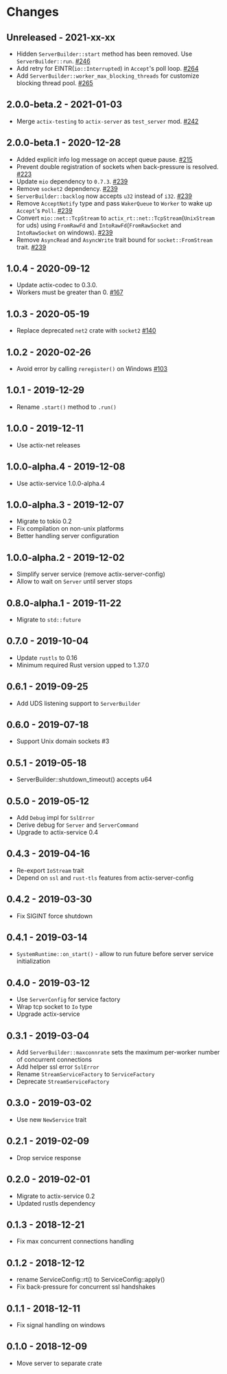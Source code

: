 # Changes

## Unreleased - 2021-xx-xx
* Hidden `ServerBuilder::start` method has been removed. Use `ServerBuilder::run`. [#246]
* Add retry for EINTR(`io::Interrupted`) in `Accept`'s poll loop. [#264]
* Add `ServerBuilder::worker_max_blocking_threads` for customize blocking thread pool. [#265]

[#246]: https://github.com/actix/actix-net/pull/246
[#264]: https://github.com/actix/actix-net/pull/264
[#265]: https://github.com/actix/actix-net/pull/265


## 2.0.0-beta.2 - 2021-01-03
* Merge `actix-testing` to `actix-server` as `test_server` mod. [#242]

[#242]: https://github.com/actix/actix-net/pull/242


## 2.0.0-beta.1 - 2020-12-28
* Added explicit info log message on accept queue pause. [#215]
* Prevent double registration of sockets when back-pressure is resolved. [#223]
* Update `mio` dependency to `0.7.3`. [#239]
* Remove `socket2` dependency. [#239]
* `ServerBuilder::backlog` now accepts `u32` instead of `i32`. [#239]
* Remove `AcceptNotify` type and pass `WakerQueue` to `Worker` to wake up `Accept`'s `Poll`. [#239]
* Convert `mio::net::TcpStream` to `actix_rt::net::TcpStream`(`UnixStream` for uds) using
  `FromRawFd` and `IntoRawFd`(`FromRawSocket` and `IntoRawSocket` on windows). [#239]
* Remove `AsyncRead` and `AsyncWrite` trait bound for `socket::FromStream` trait. [#239]

[#215]: https://github.com/actix/actix-net/pull/215
[#223]: https://github.com/actix/actix-net/pull/223
[#239]: https://github.com/actix/actix-net/pull/239


## 1.0.4 - 2020-09-12
* Update actix-codec to 0.3.0.
* Workers must be greater than 0. [#167]

[#167]: https://github.com/actix/actix-net/pull/167


## 1.0.3 - 2020-05-19
* Replace deprecated `net2` crate with `socket2` [#140]

[#140]: https://github.com/actix/actix-net/pull/140


## 1.0.2 - 2020-02-26
* Avoid error by calling `reregister()` on Windows [#103]

[#103]: https://github.com/actix/actix-net/pull/103


## 1.0.1 - 2019-12-29
* Rename `.start()` method to `.run()`


## 1.0.0 - 2019-12-11
* Use actix-net releases


## 1.0.0-alpha.4 - 2019-12-08
* Use actix-service 1.0.0-alpha.4


## 1.0.0-alpha.3 - 2019-12-07
* Migrate to tokio 0.2
* Fix compilation on non-unix platforms
* Better handling server configuration


## 1.0.0-alpha.2 - 2019-12-02
* Simplify server service (remove actix-server-config)
* Allow to wait on `Server` until server stops


## 0.8.0-alpha.1 - 2019-11-22
* Migrate to `std::future`


## 0.7.0 - 2019-10-04
* Update `rustls` to 0.16
* Minimum required Rust version upped to 1.37.0


## 0.6.1 - 2019-09-25
* Add UDS listening support to `ServerBuilder`


## 0.6.0 - 2019-07-18
* Support Unix domain sockets #3


## 0.5.1 - 2019-05-18
* ServerBuilder::shutdown_timeout() accepts u64


## 0.5.0 - 2019-05-12
* Add `Debug` impl for `SslError`
* Derive debug for `Server` and `ServerCommand`
* Upgrade to actix-service 0.4


## 0.4.3 - 2019-04-16
* Re-export `IoStream` trait
* Depend on `ssl` and `rust-tls` features from actix-server-config


## 0.4.2 - 2019-03-30
* Fix SIGINT force shutdown


## 0.4.1 - 2019-03-14
* `SystemRuntime::on_start()` - allow to run future before server service initialization


## 0.4.0 - 2019-03-12
* Use `ServerConfig` for service factory
* Wrap tcp socket to `Io` type
* Upgrade actix-service


## 0.3.1 - 2019-03-04
* Add `ServerBuilder::maxconnrate` sets the maximum per-worker number of concurrent connections
* Add helper ssl error `SslError`
* Rename `StreamServiceFactory` to `ServiceFactory`
* Deprecate `StreamServiceFactory`


## 0.3.0 - 2019-03-02
* Use new `NewService` trait


## 0.2.1 - 2019-02-09
* Drop service response


## 0.2.0 - 2019-02-01
* Migrate to actix-service 0.2
* Updated rustls dependency


## 0.1.3 - 2018-12-21
* Fix max concurrent connections handling


## 0.1.2 - 2018-12-12
* rename ServiceConfig::rt() to ServiceConfig::apply()
* Fix back-pressure for concurrent ssl handshakes


## 0.1.1 - 2018-12-11
* Fix signal handling on windows


## 0.1.0 - 2018-12-09
* Move server to separate crate
